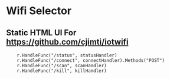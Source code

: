 # Wifi Selector

## Static HTML UI For https://github.com/cjimti/iotwifi

```
	r.HandleFunc("/status", statusHandler)
	r.HandleFunc("/connect", connectHandler).Methods("POST")
	r.HandleFunc("/scan", scanHandler)
	r.HandleFunc("/kill", killHandler)
```
